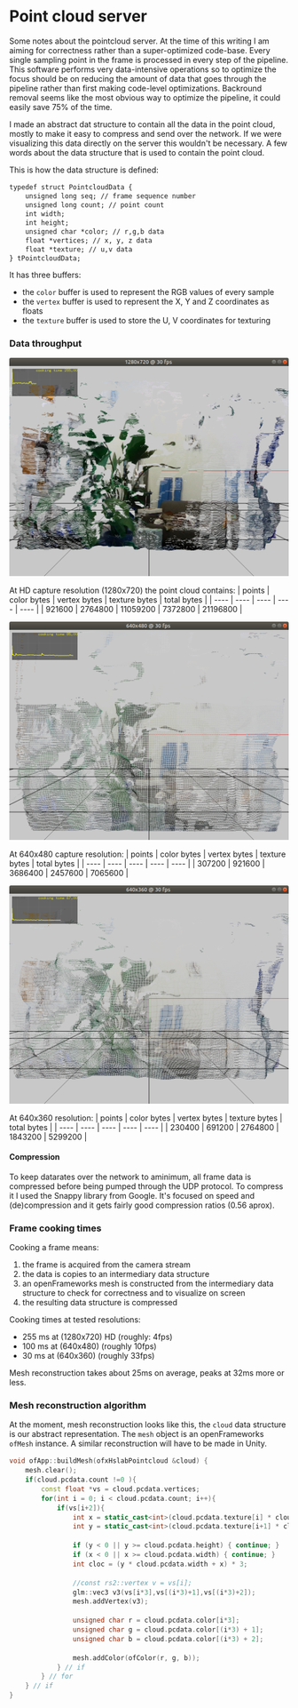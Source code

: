 # Point cloud server

Some notes about the pointcloud server. At the time of this writing I am aiming for correctness rather than a super-optimized code-base. Every single sampling point in the frame is processed in every step of the pipeline. This software performs very data-intensive operations so to optimize the focus should be on reducing the amount of data that goes through the pipeline rather than first making code-level optimizations. Backround removal seems like the most obvious way to optimize the pipeline, it could easily save 75% of the time.

I made an abstract dat structure to contain all the data in the point cloud, mostly to make it easy to compress and send over the network. If we were visualizing this data directly on the server this wouldn't be necessary. A few words about the data structure that is used to contain the point cloud.

This is how the data structure is defined:

```
typedef struct PointcloudData {
    unsigned long seq; // frame sequence number
    unsigned long count; // point count
    int width;
    int height;
    unsigned char *color; // r,g,b data
    float *vertices; // x, y, z data
    float *texture; // u,v data
} tPointcloudData;
```

It has three buffers:
- the `color` buffer is used to represent the RGB values of every sample
- the `vertex` buffer is used to represent the X, Y and Z coordinates as floats
- the `texture` buffer is used to store the U, V coordinates for texturing

### Data throughput

![720](assets/img/1280x780@30.png)

At HD capture resolution (1280x720) the point cloud contains:
| points | color bytes | vertex bytes | texture bytes | total bytes |
| ---- | ---- | ---- | ---- | ---- |
| 921600 | 2764800 | 11059200 | 7372800 | 21196800 |

![480](assets/img/640x480@30.png)

At 640x480 capture resolution:
| points | color bytes | vertex bytes | texture bytes | total bytes |
| ---- | ---- | ---- | ---- | ---- |
| 307200 | 921600 | 3686400 | 2457600 | 7065600 |

![380](assets/img/640x380@30.png)

At 640x360 resolution:
| points | color bytes | vertex bytes | texture bytes | total bytes |
| ---- | ---- | ---- | ---- | ---- |
| 230400 | 691200 | 2764800 | 1843200 | 5299200 |

#### Compression

To keep datarates over the network to aminimum, all frame data is compressed before being pumped through the UDP protocol. To compress it I used the Snappy library from Google. It's focused on speed and (de)compression and it gets fairly good compression ratios (0.56 aprox).

### Frame cooking times

Cooking a frame means:
1. the frame is acquired from the camera stream
2. the data is copies to an intermediary data structure
3. an openFrameworks mesh is constructed from the intermediary data structure to check for correctness and to visualize on screen
4. the resulting data structure is compressed

Cooking times at tested resolutions: 
- 255 ms at (1280x720) HD  (roughly: 4fps)
- 100 ms at (640x480) (roughly 10fps)
- 30 ms at (640x360) (roughly 33fps)

Mesh reconstruction takes about 25ms on average, peaks at 32ms more or less.

### Mesh reconstruction algorithm

At the moment, mesh reconstruction looks like this, the `cloud` data structure is our abstract representation. The `mesh` object is an openFrameworks `ofMesh` instance. A similar reconstruction will have to be made in Unity.

```cpp
void ofApp::buildMesh(ofxHslabPointcloud &cloud) {
    mesh.clear();
    if(cloud.pcdata.count !=0 ){
        const float *vs = cloud.pcdata.vertices;
        for(int i = 0; i < cloud.pcdata.count; i++){
            if(vs[i+2]){
                int x = static_cast<int>(cloud.pcdata.texture[i] * cloud.pcdata.width);
                int y = static_cast<int>(cloud.pcdata.texture[i+1] * cloud.pcdata.height);

                if (y < 0 || y >= cloud.pcdata.height) { continue; }
                if (x < 0 || x >= cloud.pcdata.width) { continue; }
                int cloc = (y * cloud.pcdata.width + x) * 3;

                //const rs2::vertex v = vs[i];
                glm::vec3 v3(vs[i*3],vs[(i*3)+1],vs[(i*3)+2]);
                mesh.addVertex(v3);

                unsigned char r = cloud.pcdata.color[i*3];
                unsigned char g = cloud.pcdata.color[(i*3) + 1];
                unsigned char b = cloud.pcdata.color[(i*3) + 2];

                mesh.addColor(ofColor(r, g, b));
            } // if
        } // for
    } // if
}
```
